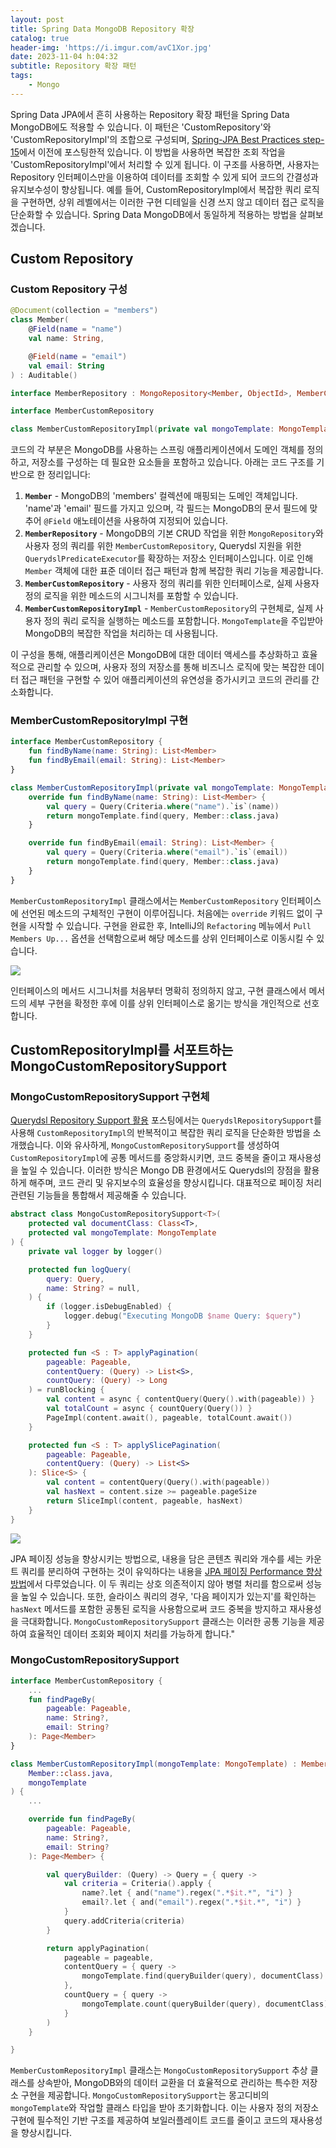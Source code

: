 ```yaml
---
layout: post
title: Spring Data MongoDB Repository 확장
catalog: true
header-img: 'https://i.imgur.com/avC1Xor.jpg'
date: 2023-11-04 h:04:32
subtitle: Repository 확장 패턴
tags:
    - Mongo
---
```


Spring Data JPA에서 흔히 사용하는 Repository 확장 패턴을 Spring Data MongoDB에도 적용할 수 있습니다. 이 패턴은 'CustomRepository'와 'CustomRepositoryImpl'의 조합으로 구성되며, [Spring-JPA Best Practices step-15](https://cheese10yun.github.io/spring-jpa-best-15/)에서 이전에 포스팅한적 있습니다. 이 방법을 사용하면 복잡한 조회 작업을 'CustomRepositoryImpl'에서 처리할 수 있게 됩니다. 이 구조를 사용하면, 사용자는 Repository 인터페이스만을 이용하여 데이터를 조회할 수 있게 되어 코드의 간결성과 유지보수성이 향상됩니다. 예를 들어, CustomRepositoryImpl에서 복잡한 쿼리 로직을 구현하면, 상위 레벨에서는 이러한 구현 디테일을 신경 쓰지 않고 데이터 접근 로직을 단순화할 수 있습니다. Spring Data MongoDB에서 동일하게 적용하는 방법을 살펴보겠습니다.

## Custom Repository

### Custom Repository 구성

```kotlin
@Document(collection = "members")
class Member(
    @Field(name = "name")
    val name: String,

    @Field(name = "email")
    val email: String
) : Auditable()

interface MemberRepository : MongoRepository<Member, ObjectId>, MemberCustomRepository, QuerydslPredicateExecutor<Member>

interface MemberCustomRepository

class MemberCustomRepositoryImpl(private val mongoTemplate: MongoTemplate) : MemberCustomRepository
```

코드의 각 부분은 MongoDB를 사용하는 스프링 애플리케이션에서 도메인 객체를 정의하고, 저장소를 구성하는 데 필요한 요소들을 포함하고 있습니다. 아래는 코드 구조를 기반으로 한 정리입니다:

1. **`Member`** - MongoDB의 'members' 컬렉션에 매핑되는 도메인 객체입니다. 'name'과 'email' 필드를 가지고 있으며, 각 필드는 MongoDB의 문서 필드에 맞추어 `@Field` 애노테이션을 사용하여 지정되어 있습니다.
2. **`MemberRepository`** - MongoDB의 기본 CRUD 작업을 위한 `MongoRepository`와 사용자 정의 쿼리를 위한 `MemberCustomRepository`, Querydsl 지원을 위한 `QuerydslPredicateExecutor`를 확장하는 저장소 인터페이스입니다. 이로 인해 `Member` 객체에 대한 표준 데이터 접근 패턴과 함께 복잡한 쿼리 기능을 제공합니다.
3. **`MemberCustomRepository`** - 사용자 정의 쿼리를 위한 인터페이스로, 실제 사용자 정의 로직을 위한 메소드의 시그니처를 포함할 수 있습니다.
4. **`MemberCustomRepositoryImpl`** - `MemberCustomRepository`의 구현체로, 실제 사용자 정의 쿼리 로직을 실행하는 메소드를 포함합니다. `MongoTemplate`을 주입받아 MongoDB의 복잡한 작업을 처리하는 데 사용됩니다.

이 구성을 통해, 애플리케이션은 MongoDB에 대한 데이터 액세스를 추상화하고 효율적으로 관리할 수 있으며, 사용자 정의 저장소를 통해 비즈니스 로직에 맞는 복잡한 데이터 접근 패턴을 구현할 수 있어 애플리케이션의 유연성을 증가시키고 코드의 관리를 간소화합니다.

### MemberCustomRepositoryImpl 구현

```kotlin
interface MemberCustomRepository {
    fun findByName(name: String): List<Member>
    fun findByEmail(email: String): List<Member>
}

class MemberCustomRepositoryImpl(private val mongoTemplate: MongoTemplate) : MemberCustomRepository {
    override fun findByName(name: String): List<Member> {
        val query = Query(Criteria.where("name").`is`(name))
        return mongoTemplate.find(query, Member::class.java)
    }

    override fun findByEmail(email: String): List<Member> {
        val query = Query(Criteria.where("email").`is`(email))
        return mongoTemplate.find(query, Member::class.java)
    }
}
```

`MemberCustomRepositoryImpl` 클래스에서는 `MemberCustomRepository` 인터페이스에 선언된 메소드의 구체적인 구현이 이루어집니다. 처음에는 `override` 키워드 없이 구현을 시작할 수 있습니다. 구현을 완료한 후, IntelliJ의 `Refactoring` 메뉴에서 `Pull Members Up...` 옵션을 선택함으로써 해당 메소드를 상위 인터페이스로 이동시킬 수 있습니다.

![](https://raw.githubusercontent.com/cheese10yun/blog-sample/master/mongo-study/images/custom-01.png)

인터페이스의 메서드 시그니처를 처음부터 명확히 정의하지 않고, 구현 클래스에서 메서드의 세부 구현을 확정한 후에 이를 상위 인터페이스로 옮기는 방식을 개인적으로 선호합니다.

## CustomRepositoryImpl를 서포트하는 MongoCustomRepositorySupport

### MongoCustomRepositorySupport 구현체

[Querydsl Repository Support 활용](https://cheese10yun.github.io/querydsl-support/) 포스팅에서는 `QuerydslRepositorySupport`를 사용해 `CustomRepositoryImpl`의 반복적이고 복잡한 쿼리 로직을 단순화한 방법을 소개했습니다. 이와 유사하게, `MongoCustomRepositorySupport`를 생성하여 `CustomRepositoryImpl`에 공통 메서드를 중앙화시키면, 코드 중복을 줄이고 재사용성을 높일 수 있습니다. 이러한 방식은 Mongo DB 환경에서도 Querydsl의 장점을 활용하게 해주며, 코드 관리 및 유지보수의 효율성을 향상시킵니다. 대표적으로 페이징 처리 관련된 기능들을 통합해서 제공해줄 수 있습니다.

```kotlin
abstract class MongoCustomRepositorySupport<T>(
    protected val documentClass: Class<T>,
    protected val mongoTemplate: MongoTemplate
) {
    private val logger by logger()

    protected fun logQuery(
        query: Query,
        name: String? = null,
    ) {
        if (logger.isDebugEnabled) {
            logger.debug("Executing MongoDB $name Query: $query")
        }
    }

    protected fun <S : T> applyPagination(
        pageable: Pageable,
        contentQuery: (Query) -> List<S>,
        countQuery: (Query) -> Long
    ) = runBlocking {
        val content = async { contentQuery(Query().with(pageable)) }
        val totalCount = async { countQuery(Query()) }
        PageImpl(content.await(), pageable, totalCount.await())
    }

    protected fun <S : T> applySlicePagination(
        pageable: Pageable,
        contentQuery: (Query) -> List<S>
    ): Slice<S> {
        val content = contentQuery(Query().with(pageable))
        val hasNext = content.size >= pageable.pageSize
        return SliceImpl(content, pageable, hasNext)
    }
}
```

![](https://raw.githubusercontent.com/cheese10yun/blog-sample/master/mongo-study/images/query-result.png)

JPA 페이징 성능을 향상시키는 방법으로, 내용을 담은 콘텐츠 쿼리와 개수를 세는 카운트 쿼리를 분리하여 구현하는 것이 유익하다는 내용을 [JPA 페이징 Performance 향상 방법](https://cheese10yun.github.io/page-performance/)에서 다루었습니다. 이 두 쿼리는 상호 의존적이지 않아 병렬 처리를 함으로써 성능을 높일 수 있습니다. 또한, 슬라이스 쿼리의 경우, '다음 페이지가 있는지'를 확인하는 `hasNext` 메서드를 포함한 공통된 로직을 사용함으로써 코드 중복을 방지하고 재사용성을 극대화합니다. `MongoCustomRepositorySupport` 클래스는 이러한 공통 기능을 제공하여 효율적인 데이터 조회와 페이지 처리를 가능하게 합니다."

### MongoCustomRepositorySupport

```kotlin
interface MemberCustomRepository {
    ...
    fun findPageBy(
        pageable: Pageable,
        name: String?,
        email: String?
    ): Page<Member>
}

class MemberCustomRepositoryImpl(mongoTemplate: MongoTemplate) : MemberCustomRepository, MongoCustomRepositorySupport<Member>(
    Member::class.java,
    mongoTemplate
) {
    ...

    override fun findPageBy(
        pageable: Pageable,
        name: String?,
        email: String?
    ): Page<Member> {

        val queryBuilder: (Query) -> Query = { query ->
            val criteria = Criteria().apply {
                name?.let { and("name").regex(".*$it.*", "i") }
                email?.let { and("email").regex(".*$it.*", "i") }
            }
            query.addCriteria(criteria)
        }

        return applyPagination(
            pageable = pageable,
            contentQuery = { query ->
                mongoTemplate.find(queryBuilder(query), documentClass)
            },
            countQuery = { query ->
                mongoTemplate.count(queryBuilder(query), documentClass)
            }
        )
    }

}
```

`MemberCustomRepositoryImpl` 클래스는 `MongoCustomRepositorySupport` 추상 클래스를 상속받아, MongoDB와의 데이터 교환을 더 효율적으로 관리하는 특수한 저장소 구현을 제공합니다. `MongoCustomRepositorySupport`는 몽고디비의 `mongoTemplate`와 작업할 클래스 타입을 받아 초기화합니다. 이는 사용자 정의 저장소 구현에 필수적인 기반 구조를 제공하여 보일러플레이트 코드를 줄이고 코드의 재사용성을 향상시킵니다.